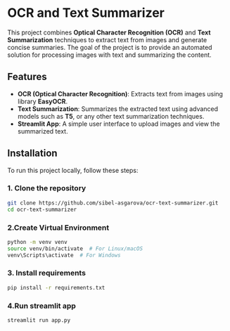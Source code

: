 # OCR and Text Summarizer

This project combines **Optical Character Recognition (OCR)** and **Text Summarization** techniques to extract text from images and generate concise summaries. The goal of the project is to provide an automated solution for processing images with text and summarizing the content.

## Features

- **OCR (Optical Character Recognition)**: Extracts text from images using library **EasyOCR**.
- **Text Summarization**: Summarizes the extracted text using advanced models such as  **T5**, or any other text summarization techniques.
- **Streamlit App**: A simple user interface to upload images and view the summarized text.
  
## Installation

To run this project locally, follow these steps:

### 1. Clone the repository
```bash
git clone https://github.com/sibel-asgarova/ocr-text-summarizer.git
cd ocr-text-summarizer
```

### 2.Create Virtual Environment
```bash
python -m venv venv
source venv/bin/activate  # For Linux/macOS
venv\Scripts\activate  # For Windows
```

### 3. Install requirements 
```bash
pip install -r requirements.txt
```

### 4.Run streamlit app

```bash
streamlit run app.py
```
